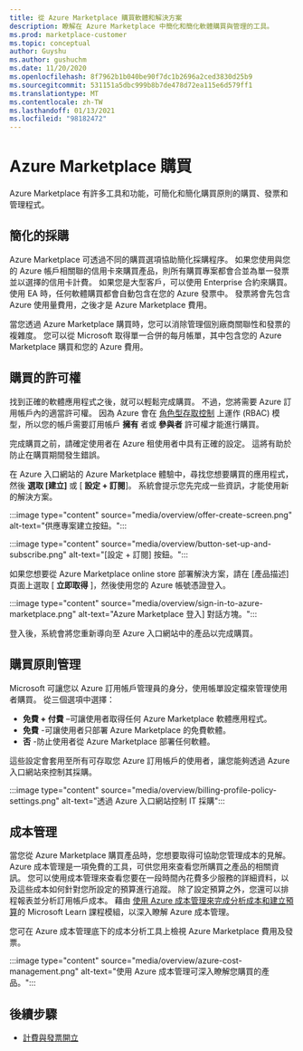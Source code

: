```yaml
---
title: 從 Azure Marketplace 購買軟體和解決方案
description: 瞭解在 Azure Marketplace 中簡化和簡化軟體購買與管理的工具。
ms.prod: marketplace-customer
ms.topic: conceptual
author: Guyshu
ms.author: gushuchm
ms.date: 11/20/2020
ms.openlocfilehash: 8f7962b1b040be90f7dc1b2696a2ced3830d25b9
ms.sourcegitcommit: 531151a5dbc999b8b7de478d72ea115e6d579ff1
ms.translationtype: MT
ms.contentlocale: zh-TW
ms.lasthandoff: 01/13/2021
ms.locfileid: "98182472"
---
```

# <a name="azure-marketplace-purchasing"></a>Azure Marketplace 購買

Azure Marketplace 有許多工具和功能，可簡化和簡化購買原則的購買、發票和管理程式。

## <a name="simplified-procurement"></a>簡化的採購

Azure Marketplace 可透過不同的購買選項協助簡化採購程序。 如果您使用與您的 Azure 帳戶相關聯的信用卡來購買產品，則所有購買專案都會合並為單一發票並以選擇的信用卡計費。 如果您是大型客戶，可以使用 Enterprise 合約來購買。 使用 EA 時，任何軟體購買都會自動包含在您的 Azure 發票中。 發票將會先包含 Azure 使用量費用，之後才是 Azure Marketplace 費用。

當您透過 Azure Marketplace 購買時，您可以消除管理個別廠商關聯性和發票的複雜度。 您可以從 Microsoft 取得單一合併的每月帳單，其中包含您的 Azure Marketplace 購買和您的 Azure 費用。

## <a name="permission-to-purchase"></a>購買的許可權

找到正確的軟體應用程式之後，就可以輕鬆完成購買。 不過，您將需要 Azure 訂用帳戶內的適當許可權。 因為 Azure 會在 [角色型存取控制](/azure/role-based-access-control/overview) 上運作 (RBAC) 模型，所以您的帳戶需要訂用帳戶 **擁有** 者或 **參與者** 許可權才能進行購買。

完成購買之前，請確定使用者在 Azure 租使用者中具有正確的設定。 這將有助於防止在購買期間發生錯誤。

在 Azure 入口網站的 Azure Marketplace 體驗中，尋找您想要購買的應用程式，然後 **選取 [建立]** 或 [ **設定 + 訂閱**]。 系統會提示您先完成一些資訊，才能使用新的解決方案。

:::image type="content" source="media/overview/offer-create-screen.png" alt-text="供應專案建立按鈕。":::

:::image type="content" source="media/overview/button-set-up-and-subscribe.png" alt-text="[設定 + 訂閱] 按鈕。":::

如果您想要從 Azure Marketplace online store 部署解決方案，請在 [產品描述] 頁面上選取 [ **立即取得** ]，然後使用您的 Azure 帳號憑證登入。

:::image type="content" source="media/overview/sign-in-to-azure-marketplace.png" alt-text="Azure Marketplace 登入] 對話方塊。":::

登入後，系統會將您重新導向至 Azure 入口網站中的產品以完成購買。

## <a name="purchase-policy-management"></a>購買原則管理

Microsoft 可讓您以 Azure 訂用帳戶管理員的身分，使用帳單設定檔來管理使用者購買。 從三個選項中選擇：

- **免費 + 付費** –可讓使用者取得任何 Azure Marketplace 軟體應用程式。
- **免費** -可讓使用者只部署 Azure Marketplace 的免費軟體。
- **否** -防止使用者從 Azure Marketplace 部署任何軟體。

這些設定會套用至所有可存取您 Azure 訂用帳戶的使用者，讓您能夠透過 Azure 入口網站來控制其採購。

:::image type="content" source="media/overview/billing-profile-policy-settings.png" alt-text="透過 Azure 入口網站控制 IT 採購":::

## <a name="cost-management"></a>成本管理

當您從 Azure Marketplace 購買產品時，您想要取得可協助您管理成本的見解。 Azure 成本管理是一項免費的工具，可供您用來查看您所購買之產品的相關資訊。 您可以使用成本管理來查看您要在一段時間內花費多少服務的詳細資料，以及這些成本如何針對您所設定的預算進行追蹤。 除了設定預算之外，您還可以排程報表並分析訂用帳戶成本。 藉由 [使用 Azure 成本管理來完成分析成本和建立預算](/learn/modules/analyze-costs-create-budgets-azure-cost-management/)的 Microsoft Learn 課程模組，以深入瞭解 Azure 成本管理。

您可在 Azure 成本管理底下的成本分析工具上檢視 Azure Marketplace 費用及發票。

:::image type="content" source="media/overview/azure-cost-management.png" alt-text="使用 Azure 成本管理可深入瞭解您購買的產品。":::

## <a name="next-steps"></a>後續步驟

- [計費與發票開立](billing-invoicing.md)